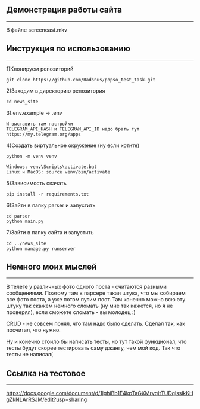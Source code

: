 Демонстрация работы сайта
---
___
В файле screencast.mkv

Инструкция по использованию
---
___

1)Клонируем репозиторий

    git clone https://github.com/Badsnus/popso_test_task.git

2)Заходим в директорию репозитория

    cd news_site

3).env.example -> .env

    И выставить там настройки
    TELEGRAM_API_HASH и TELEGRAM_API_ID надо брать тут
    https://my.telegram.org/apps

4)Создать виртуальное окружение (ну если хотите)

    python -m venv venv

    Windows: venv\Scripts\activate.bat
    Linux и MacOS: source venv/bin/activate

5)Зависимость скачать

    pip install -r requirements.txt

6)Зайти в папку parser и запустить

    cd parser
    python main.py

7)Зайти в папку сайта и запустить

    cd ../news_site
    python manage.py runserver

Немного моих мыслей
---
___

В телеге у различных фото одного поста - считаются разными сообщениями.
Поэтому там в парсере такая штука, что мы собираем все фото поста, а уже потом пулим пост.
Там конечно можно всю эту штуку так скажем немного сломать (ну мне так кажется, но я не проверял), если сможете
сломать - вы молодец :)

CRUD - не совсем понял, что там надо было сделать. Сделал так, как посчитал, что нужно.

Ну и конечно стоило бы написать тесты, но тут такой функционал, что тесты будут скорее тестировать саму джангу, чем мой
код. Так что тесты не написал(

Ссылка на тестовое
---
___
https://docs.google.com/document/d/1lghiBb1E4kpTaGXMryqItTUDqlsslkKHgZkNLArRSJM/edit?usp=sharing